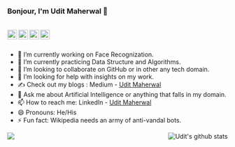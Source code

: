 ### Bonjour, I'm Udit Maherwal 👋

<br/>

<a href="https://linkedin.com/in/uditmaherwal">
  <img align="left" alt="Udit's Linkdein" width="22px" src="https://cdn.jsdelivr.net/npm/simple-icons@v3/icons/linkedin.svg" />
</a>
<a href="https://github.com/uditmaherwal">
  <img align="left" alt="Udit's Github" width="22px" src="https://cdn.jsdelivr.net/npm/simple-icons@v3/icons/github.svg" />
</a>
<a href="https://instagram.com/uditmaherwal22/">
  <img align="left" alt="Udit's Instagram" width="22px" src="https://cdn.jsdelivr.net/npm/simple-icons@v3/icons/instagram.svg" />
</a>
<a href="https://www.facebook.com/uditmaherwal/">
  <img align="left" alt="Pawan's Facebook" width="22px" src="https://cdn.jsdelivr.net/npm/simple-icons@v3/icons/facebook.svg" />
</a>

<br/>
<br/>



- 🔭 I’m currently working on Face Recognization.
- 🌱 I’m currently practicing Data Structure and Algorithms.
- 👯 I’m looking to collaborate on GitHub or in other any tech domain.
- 🤔 I’m looking for help with insights on my work.
- ✍ Check out my blogs : Medium - [Udit Maherwal](https://medium.com/@uditmaherwal4)
- 💬 Ask me about Artificial Intelligence or anything that falls in my domain. 
- 📫 How to reach me: LinkedIn - [Udit Maherwal](https://www.linkedin.com/in/uditmaherwal/)
- 😄 Pronouns: He/His
- ⚡ Fun fact: Wikipedia needs an army of anti-vandal bots.


<a href="https://github.com/uditmaherwal">
  <img align="center" src="https://github-readme-stats.vercel.app/api/top-langs/?username=uditmaherwal&theme=dark&hide_langs_below=1" />
</a>
<a href="https://github.com/uditmaherwal">
 <img align="right" src="https://github-readme-stats.vercel.app/api?username=uditmaherwal&show_icons=true&theme=dark&line_height=27" alt="Udit's github stats"/>
</a>
